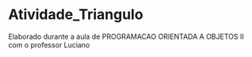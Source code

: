 # Atividade_Triangulo 

Elaborado durante a aula de PROGRAMACAO ORIENTADA A OBJETOS II com o professor Luciano
